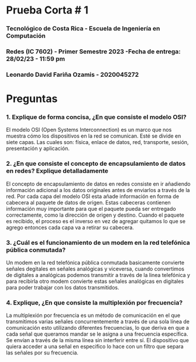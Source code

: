 # Prueba Corta # 1 
### Tecnológico de Costa Rica - Escuela de Ingeniería en Computación
### Redes (IC 7602) - Primer Semestre 2023 -Fecha de entrega: 28/02/23 - 11:59 pm
### Leonardo David Fariña Ozamis - 2020045272

# Preguntas

### 1. Explique de forma concisa, ¿En que consiste el modelo OSI?
El modelo OSI (Open Systems Interconnection) es un marco que nos muestra cómo los dispositivos en la red se comunican. Esté se divide en siete capas. Las cuales son: física, enlace de datos, red, transporte, sesión, presentación y aplicación.
### 2. ¿En que consiste el concepto de encapsulamiento de datos en redes? Explique detalladamente
El concepto de encapsulamiento de datos en redes consiste en ir añadiendo información adicional a los datos originales antes de enviarlos a través de la red. Por cada capa del modelo OSI esta añade información en forma de cabecera al paquete de datos de origen. Estas cabeceras contienen información muy importante para que el paquete pueda ser entregado correctamente, como la dirección de origen y destino. Cuando el paquete es recibido, el proceso es el inverso en vez de agregar quitamos lo que se agrego entonces cada capa va a retirar su cabecera.
### 3. ¿Cuál es el funcionamiento de un modem en la red telefónica pública conmutada?
Un modem en la red telefónica pública conmutada basicamente convierte señales degitales en señales analógicas y viceversa, cuando convertimos de digitales a analógicas podemos transmitir a través de la linea telefónica y para recibirla otro modem convierte estas señales analógicas en digitales para poder trabajar con los datos transmitidos.
### 4. Explique, ¿En que consiste la multiplexión por frecuencia?
La multiplexión por frecuencia es un método de comunicación en el que transmitimos varias señales concurrentemente a través de una sola línea de comunicación esto utilizando diferentes frecuencias, lo que deriva en que a cada señal que queramos mandar se le asigna a una frecuencia específica. Se envían a través de la misma línea sin interferir entre sí. El dispositivo que quiera acceder a una señal en especifico lo hace con un filtro que separa las señales por su frecuencia. 
